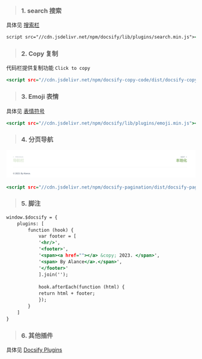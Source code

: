 <!-- 常用插件 -->

> ### 1. search 搜索

具体见 [搜索栏](/docsify/search)

```index.html
script src="//cdn.jsdelivr.net/npm/docsify/lib/plugins/search.min.js"></script>
```

> ### 2. Copy 复制

代码栏提供复制功能 `Click to copy`

```index.html
<script src="//cdn.jsdelivr.net/npm/docsify-copy-code/dist/docsify-copy-code.min.js"></script>
```

> ### 3. Emoji 表情

具体见 [表情符号](/docsify/emo.md)

```index.html
<script src="//cdn.jsdelivr.net/npm/docsify/lib/plugins/emoji.min.js"></script>
```

> ### 4. 分页导航

![分页脚注](../_media/_resources/分页脚注.png)

```index.html
<script src="//cdn.jsdelivr.net/npm/docsify-pagination/dist/docsify-pagination.min.js"></script>
```

> ### 5. 脚注

```index.html
window.$docsify = {
    plugins: [
        function (hook) {
            var footer = [
            '<hr/>',
            '<footer>',
            '<span><a href=""></a> &copy; 2023. </span>',
            '<span> By Alance</a>.</span>',
            '</footer>'
            ].join('');

            hook.afterEach(function (html) {
            return html + footer;
            });
        }
    ]
}
```

> ### 6. 其他插件

具体见 [Docsify Plugins](https://docsify.js.org/#/awesome?id=plugins)